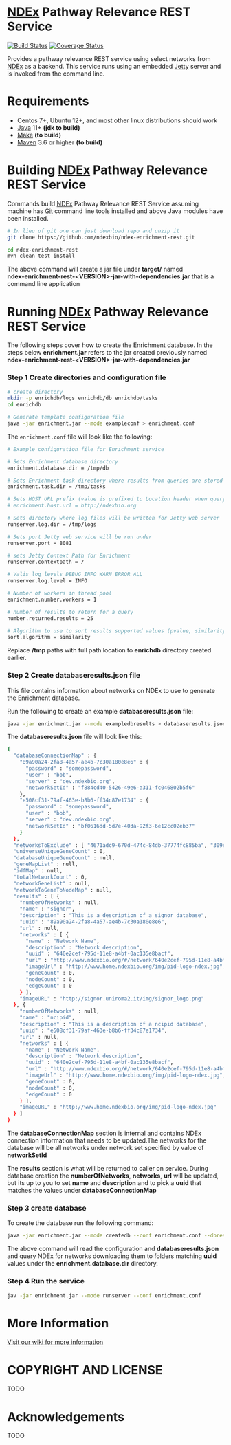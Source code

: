 
[jetty]: http://eclipse.org/jetty/
[maven]: http://maven.apache.org/
[java]: https://www.oracle.com/java/index.html
[git]: https://git-scm.com/
[ndex]: https://ndexbio.org
[make]: https://www.gnu.org/software/make

[NDEx][ndex] Pathway Relevance REST Service
=====================================

[![Build Status](https://app.travis-ci.com/cytoscape/ndex-enrichment-rest.svg?branch=master)](https://app.travis-ci.com/cytoscape/ndex-enrichment-rest)
[![Coverage Status](https://coveralls.io/repos/github/cytoscape/ndex-enrichment-rest/badge.svg)](https://coveralls.io/github/cytoscape/ndex-enrichment-rest)

Provides a pathway relevance REST service using select networks from [NDEx][ndex] as a backend.
This service runs using an embedded [Jetty][jetty] server and is invoked
from the command line. 


Requirements
============

* Centos 7+, Ubuntu 12+, and most other linux distributions should work
* [Java][java] 11+ **(jdk to build)**
* [Make][make] **(to build)**
* [Maven][maven] 3.6 or higher **(to build)**


Building [NDEx][ndex] Pathway Relevance REST Service
=====================================

Commands build [NDEx][ndex] Pathway Relevance REST Service assuming machine has [Git][git] command line tools 
installed and above Java modules have been installed.

```Bash
# In lieu of git one can just download repo and unzip it
git clone https://github.com/ndexbio/ndex-enrichment-rest.git

cd ndex-enrichment-rest
mvn clean test install
```

The above command will create a jar file under **target/** named  
**ndex-enrichment-rest-\<VERSION\>-jar-with-dependencies.jar** that
is a command line application


Running [NDEx][ndex] Pathway Relevance REST Service
========================================================

The following steps cover how to create the Enrichment database.
In the steps below **enrichment.jar** refers to the jar
created previously named **ndex-enrichment-rest-\<VERSION\>-jar-with-dependencies.jar**

### Step 1 Create directories and configuration file

```bash
# create directory
mkdir -p enrichdb/logs enrichdb/db enrichdb/tasks
cd enrichdb

# Generate template configuration file
java -jar enrichment.jar --mode exampleconf > enrichment.conf
```

The `enrichment.conf` file will look like the following:

```bash
# Example configuration file for Enrichment service

# Sets Enrichment database directory
enrichment.database.dir = /tmp/db

# Sets Enrichment task directory where results from queries are stored
enrichment.task.dir = /tmp/tasks

# Sets HOST URL prefix (value is prefixed to Location header when query is invoked. Can be commented out)
# enrichment.host.url = http://ndexbio.org

# Sets directory where log files will be written for Jetty web server
runserver.log.dir = /tmp/logs

# Sets port Jetty web service will be run under
runserver.port = 8081

# sets Jetty Context Path for Enrichment
runserver.contextpath = /

# Valis log levels DEBUG INFO WARN ERROR ALL
runserver.log.level = INFO

# Number of workers in thread pool
enrichment.number.workers = 1

# number of results to return for a query
number.returned.results = 25

# Algorithm to use to sort results supported values (pvalue, similarity)
sort.algorithm = similarity
```

Replace **/tmp** paths with full path location to **enrichdb** directory 
created earlier.

### Step 2 Create databaseresults.json file

This file contains
information about networks on NDEx to use to generate the Enrichment
database.

Run the following to create an example **databaseresults.json** file:

```bash
java -jar enrichment.jar --mode exampledbresults > databaseresults.json

```

The **databaseresults.json** file will look like this:

```bash
{
  "databaseConnectionMap" : {
    "89a90a24-2fa8-4a57-ae4b-7c30a180e8e6" : {
      "password" : "somepassword",
      "user" : "bob",
      "server" : "dev.ndexbio.org",
      "networkSetId" : "f884cd40-5426-49e6-a311-fc046802b5f6"
    },
    "e508cf31-79af-463e-b8b6-ff34c87e1734" : {
      "password" : "somepassword",
      "user" : "bob",
      "server" : "dev.ndexbio.org",
      "networkSetId" : "bf0616dd-5d7e-403a-92f3-6e12cc02eb37"
    }
  },
  "networksToExclude" : [ "4671adc9-670d-474c-84db-37774fc885ba", "309e834a-3005-41f2-8d28-46f2594aaaa8" ],
  "universeUniqueGeneCount" : 0,
  "databaseUniqueGeneCount" : null,
  "geneMapList" : null,
  "idfMap" : null,
  "totalNetworkCount" : 0,
  "networkGeneList" : null,
  "networkToGeneToNodeMap" : null,
  "results" : [ {
    "numberOfNetworks" : null,
    "name" : "signor",
    "description" : "This is a description of a signor database",
    "uuid" : "89a90a24-2fa8-4a57-ae4b-7c30a180e8e6",
    "url" : null,
    "networks" : [ {
      "name" : "Network Name",
      "description" : "Network description",
      "uuid" : "640e2cef-795d-11e8-a4bf-0ac135e8bacf",
      "url" : "http://www.ndexbio.org/#/network/640e2cef-795d-11e8-a4bf-0ac135e8bacf",
      "imageUrl" : "http://www.home.ndexbio.org/img/pid-logo-ndex.jpg",
      "geneCount" : 0,
      "nodeCount" : 0,
      "edgeCount" : 0
    } ],
    "imageURL" : "http://signor.uniroma2.it/img/signor_logo.png"
  }, {
    "numberOfNetworks" : null,
    "name" : "ncipid",
    "description" : "This is a description of a ncipid database",
    "uuid" : "e508cf31-79af-463e-b8b6-ff34c87e1734",
    "url" : null,
    "networks" : [ {
      "name" : "Network Name",
      "description" : "Network description",
      "uuid" : "640e2cef-795d-11e8-a4bf-0ac135e8bacf",
      "url" : "http://www.ndexbio.org/#/network/640e2cef-795d-11e8-a4bf-0ac135e8bacf",
      "imageUrl" : "http://www.home.ndexbio.org/img/pid-logo-ndex.jpg",
      "geneCount" : 0,
      "nodeCount" : 0,
      "edgeCount" : 0
    } ],
    "imageURL" : "http://www.home.ndexbio.org/img/pid-logo-ndex.jpg"
  } ]
}

```

The **databaseConnectionMap** section is internal and contains NDEx connection information
that needs to be updated.The networks for the database will be all networks
under network set specified by value of **networkSetId**

The **results** section is what will be returned to caller on service. During
database creation the **numberOfNetworks**, **networks**, **url** will be updated, but its
up to you to set **name** and **description** and to pick a **uuid** that matches
the values under **databaseConnectionMap**

 ### Step 3 create database

To create the database run the following command:
 
 ```bash
java -jar enrichment.jar --mode createdb --conf enrichment.conf --dbresults databaseresults.json
```

The above command will read the configuration and **databaseresults.json** 
and query NDEx for networks downloading them to folders matching **uuid**
values under the **enrichment.database.dir** directory.

### Step 4 Run the service

```bash
jav -jar enrichment.jar --mode runserver --conf enrichment.conf
```

More Information
=================

[Visit our wiki for more information](https://github.com/cytoscape/ndex-enrichment-rest/wiki)

COPYRIGHT AND LICENSE
=====================

TODO

Acknowledgements
================

TODO
